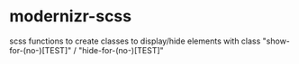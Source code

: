 # modernizr-scss
scss functions to create classes to display/hide elements with class "show-for-(no-)[TEST]" / "hide-for-(no-)[TEST]"
